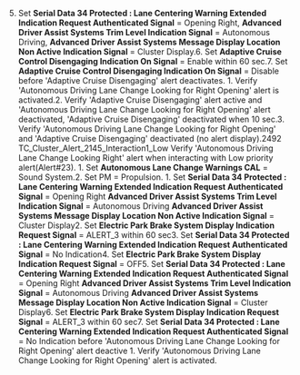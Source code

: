5. Set **Serial Data 34 Protected : Lane Centering Warning Extended Indication Request Authenticated Signal** = Opening Right, **Advanced Driver Assist Systems Trim Level Indication Signal** = Autonomous Driving, **Advanced Driver Assist Systems Message Display Location Non Active Indication Signal** = Cluster Display.6. Set **Adaptive Cruise Control Disengaging Indication On Signal** = Enable within 60 sec.7. Set **Adaptive Cruise Control Disengaging Indication On Signal** = Disable before 'Adaptive Cruise Disengaging' alert deactivates. 1. Verify 'Autonomous Driving Lane Change Looking for Right Opening' alert is activated.2. Verify 'Adaptive Cruise Disengaging' alert active and 'Autonomous Driving Lane Change Looking for Right Opening' alert deactivated, 'Adaptive Cruise Disengaging' deactivated when 10 sec.3. Verify 'Autonomous Driving Lane Change Looking for Right Opening' and 'Adaptive Cruise Disengaging' deactivated (no alert display).2492 TC_Cluster_Alert_2145_Interaction1_Low Verify 'Autonomous Driving Lane Change Looking Right' alert when interacting with Low priority alert(Alert#23). 1. Set **Autonomous Lane Change Warnings CAL** = Sound System.2. Set PM = Propulsion. 1. Set **Serial Data 34 Protected : Lane Centering Warning Extended Indication Request Authenticated Signal** = Opening Right **Advanced Driver Assist Systems Trim Level Indication Signal** = Autonomous Driving **Advanced Driver Assist Systems Message Display Location Non Active Indication Signal** = Cluster Display2. Set **Electric Park Brake System Display Indication Request Signal** = ALERT_3 within 60 sec3. Set **Serial Data 34 Protected : Lane Centering Warning Extended Indication Request Authenticated Signal** = No Indication4. Set **Electric Park Brake System Display Indication Request Signal** = OFF5. Set **Serial Data 34 Protected : Lane Centering Warning Extended Indication Request Authenticated Signal** = Opening Right **Advanced Driver Assist Systems Trim Level Indication Signal** = Autonomous Driving **Advanced Driver Assist Systems Message Display Location Non Active Indication Signal** = Cluster Display6. Set **Electric Park Brake System Display Indication Request Signal** = ALERT_3 within 60 sec7. Set **Serial Data 34 Protected : Lane Centering Warning Extended Indication Request Authenticated Signal** = No Indication before 'Autonomous Driving Lane Change Looking for Right Opening' alert deactive 1. Verify 'Autonomous Driving Lane Change Looking for Right Opening' alert is activated.